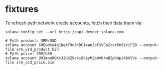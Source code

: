 # fixtures

To refresh pyth.network oracle accounts, fetch their data them via:

```shell
solana config set --url https://api.devnet.solana.com

# Pyth product: SRM/USD
solana account 6MEwdxe4g1NeAF9u6KDG14anJpFsVEa2cvr5H6iriFZ8 --output-file srm_usd_product.bin
# Pyth price: SRM/USD
solana account 992moaMQKs32GKZ9dxi8keyM2bUmbrwBZpK4p2K6X5Vs --output-file srm_usd_price.bin
```

